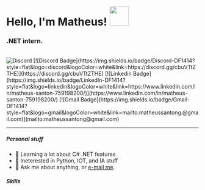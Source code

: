 # Hello, I'm Matheus! <img src="https://github.com/santon-dll/santon-dll/blob/main/assets/hello.gif" width="50"/>

### .NET intern.
<br/>
<img alt="Discord" src="" />
[![Discord Badge](https://img.shields.io/badge/Discord-DF1414?style=flat&logo=discord&logoColor=white&link=https://discord.gg/cbuVTtZTHE)](https://discord.gg/cbuVTtZTHE) 
[![Linkedin Badge](https://img.shields.io/badge/LinkedIn-DF1414?style=flat&logo=linkedin&logoColor=white&link=https://www.linkedin.com/in/matheus-santon-759198200/)](https://www.linkedin.com/in/matheus-santon-759198200/) 
[![Gmail Badge](https://img.shields.io/badge/Gmail-DF1414?style=flat&logo=gmail&logoColor=white&link=mailto:matheussantong.@gmail.com)](mailto:matheussantong@gmail.com)
<br/>


---

<h5><b>Personal stuff</b></h5>
<ul>
  <li>📕 Learning a lot about C# .NET features</li>
  <li>📕 Ineterested in Python, IOT, and IA stuff</li>
  <li>💬 Ask me about anything, or <a href="mailto:matheussantong.@gmail.com">e-mail me</a>.</li>
</ul>

<h5><B>Skills</b></h5>

